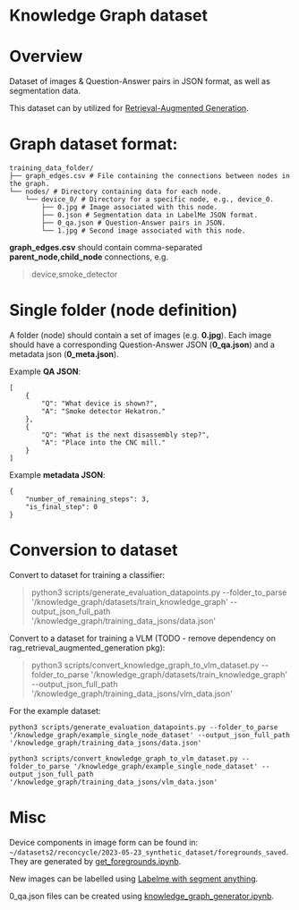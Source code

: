 # Knowledge Graph dataset


# Overview
Dataset of images & Question-Answer pairs in JSON format, as well as segmentation data.


This dataset can by utilized for [Retrieval-Augmented Generation](https://repo.ijs.si/bkuster/rag_retrieval_augmented_generation).

# Graph dataset format:

    training_data_folder/ 
    ├── graph_edges.csv # File containing the connections between nodes in the graph. 
    └── nodes/ # Directory containing data for each node. 
        └── device_0/ # Directory for a specific node, e.g., device_0. 
            ├── 0.jpg # Image associated with this node. 
            ├── 0.json # Segmentation data in LabelMe JSON format. 
            ├── 0_qa.json # Question-Answer pairs in JSON.
            └── 1.jpg # Second image associated with this node.

**graph\_edges.csv** should contain comma-separated **parent\_node,child\_node** connections, e.g.
> device,smoke\_detector

# Single folder (node definition)

A folder (node) should contain a set of images (e.g. **0.jpg**). Each image should have a corresponding Question-Answer JSON (**0_qa.json**) and a metadata json (**0_meta.json**).


Example **QA JSON**:


    [
        {
            "Q": "What device is shown?",
            "A": "Smoke detector Hekatron."
        },
        {
            "Q": "What is the next disassembly step?",
            "A": "Place into the CNC mill."
        }
    ]


Example **metadata JSON**:

    {
        "number_of_remaining_steps": 3,
        "is_final_step": 0
    }



# Conversion to dataset

Convert to dataset for training a classifier:

> python3 scripts/generate_evaluation_datapoints.py --folder_to_parse '/knowledge_graph/datasets/train_knowledge_graph' --output_json_full_path '/knowledge_graph/training_data_jsons/data.json'

Convert to a dataset for training a VLM (TODO - remove dependency on rag_retrieval_augmented_generation pkg):

> python3 scripts/convert_knowledge_graph_to_vlm_dataset.py --folder_to_parse '/knowledge_graph/datasets/train_knowledge_graph' --output_json_full_path '/knowledge_graph/training_data_jsons/vlm_data.json'

For the example dataset:

> 

    python3 scripts/generate_evaluation_datapoints.py --folder_to_parse '/knowledge_graph/example_single_node_dataset' --output_json_full_path '/knowledge_graph/training_data_jsons/data.json'


> 

    python3 scripts/convert_knowledge_graph_to_vlm_dataset.py --folder_to_parse '/knowledge_graph/example_single_node_dataset' --output_json_full_path '/knowledge_graph/training_data_jsons/vlm_data.json'


# Misc

Device components in image form can be found in: `~/datasets2/reconcycle/2023-05-23_synthetic_dataset/foregrounds_saved`. They are generated by [get_foregrounds.ipynb](https://gitlab.gwdg.de/sebastian.ruiz/synthetic-dataset-creator/-/blob/master/get_foregrounds.ipynb).

New images can be labelled using [Labelme with segment anything](https://github.com/originlake/labelme-with-segment-anything).

0\_qa.json files can be created using [knowledge_graph_generator.ipynb](https://github.com/ReconCycle/vision_pipeline/blob/dev/notebooks/knowledge_graph_generator.ipynb).
